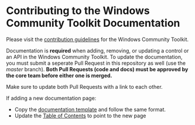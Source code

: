 # Contributing to the Windows Community Toolkit Documentation

Please visit the [contribution guidelines](https://github.com/windows-toolkit/WindowsCommunityToolkit/blob/master/contributing.md) for the Windows Community Toolkit.

Documentation is **required** when adding, removing, or updating a control or an API in the Windows Community Toolkit. To update the documentation, you must submit a seperate Pull Request in this repository as well (use the *master* branch). **Both Pull Requests (code and docs) must be approved by the core team before either one is merged.**

Make sure to update both Pull Requests with a link to each other.

If adding a new documentation page:
* Copy the [documentation template](https://github.com/MicrosoftDocs/WindowsCommunityToolkitDocs/blob/master/docs/.template.md) and follow the same format.
* Update the [Table of Contents](https://github.com/MicrosoftDocs/WindowsCommunityToolkitDocs/blob/master/docs/toc.md) to point to the new page
